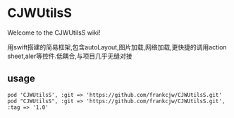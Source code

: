 CJWUtilsS
========
Welcome to the CJWUtilsS wiki!

用swift搭建的简易框架,包含autoLayout,图片加载,网络加载,更快捷的调用action sheet,aler等控件.低耦合,与项目几乎无缝对接

## usage
`pod 'CJWUtilsS', :git => 'https://github.com/frankcjw/CJWUtilsS.git'`
`pod "CJWUtilsS", :git => 'https://github.com/frankcjw/CJWUtilsS.git', :tag => '1.0'`
